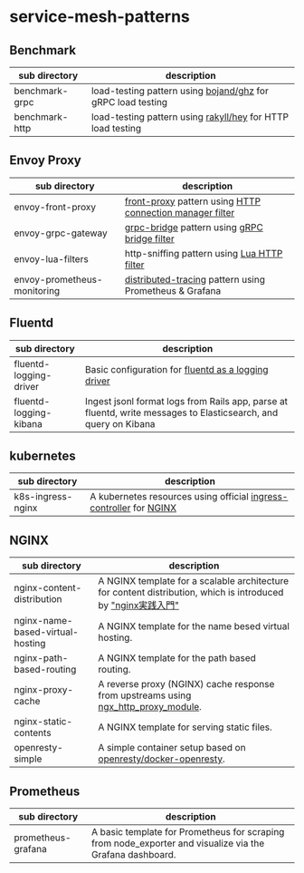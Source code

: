 # service-mesh-patterns

## Benchmark

sub directory | description
---|---
benchmark-grpc | load-testing pattern using [bojand/ghz](https://godoc.org/github.com/bojand/ghz) for gRPC load testing
benchmark-http | load-testing pattern using [rakyll/hey](https://github.com/rakyll/hey/) for HTTP load testing

## Envoy Proxy

sub directory | description
---|---
envoy-front-proxy | [front-proxy](https://www.envoyproxy.io/docs/envoy/latest/start/sandboxes/front_proxy.html) pattern using [HTTP connection manager filter](https://www.envoyproxy.io/docs/envoy/latest/api-v2/config/filter/network/http_connection_manager/v2/http_connection_manager.proto)
envoy-grpc-gateway | [grpc-bridge](https://www.envoyproxy.io/docs/envoy/latest/start/sandboxes/grpc_bridge) pattern using [gRPC bridge filter](https://www.envoyproxy.io/docs/envoy/latest/configuration/http/http_filters/grpc_http1_bridge_filter#config-http-filters-grpc-bridge)
envoy-lua-filters | http-sniffing pattern using [Lua HTTP filter](https://www.envoyproxy.io/docs/envoy/v1.7.0/configuration/http_filters/lua_filter)
envoy-prometheus-monitoring | [distributed-tracing](https://microservices.io/patterns/observability/distributed-tracing.html) pattern using Prometheus & Grafana

## Fluentd

sub directory | description
---|---
fluentd-logging-driver | Basic configuration for [fluentd as a logging driver](https://docs.fluentd.org/container-deployment/docker-compose)
fluentd-logging-kibana | Ingest jsonl format logs from Rails app, parse at fluentd, write messages to Elasticsearch, and query on Kibana

## kubernetes

sub directory | description
---|---
k8s-ingress-nginx | A kubernetes resources using official [ingress-controller](https://kubernetes.io/docs/concepts/services-networking/ingress/) for [NGINX](https://github.com/kubernetes/ingress-nginx)

## NGINX

sub directory | description
---|---
nginx-content-distribution | A NGINX template for a scalable architecture for content distribution, which is introduced by ["nginx実践入門"](http://gihyo.jp/magazine/wdpress/plus/978-4-7741-7866-0)
nginx-name-based-virtual-hosting | A NGINX template for the name besed virtual hosting.
nginx-path-based-routing | A NGINX template for the path based routing.
nginx-proxy-cache | A reverse proxy (NGINX) cache response from upstreams using [ngx_http_proxy_module](https://nginx.org/en/docs/http/ngx_http_proxy_module.html).
nginx-static-contents | A NGINX template for serving static files.
openresty-simple | A simple container setup based on [openresty/docker-openresty](https://github.com/openresty/docker-openresty).

## Prometheus

sub directory | description
---|---
prometheus-grafana | A basic template for Prometheus for scraping from node_exporter and visualize via the Grafana dashboard.
